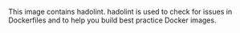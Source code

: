 This image contains hadolint. hadolint is used to check for issues in
Dockerfiles and to help you build best practice Docker images.
